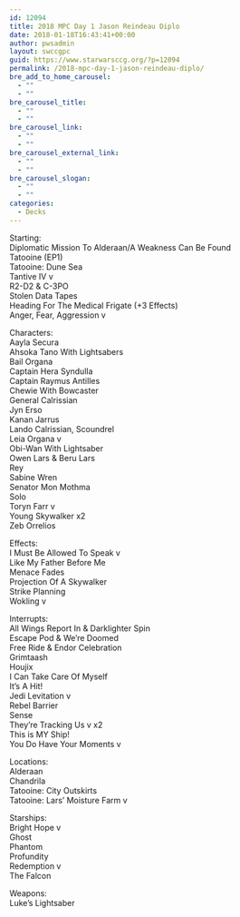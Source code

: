```yaml
---
id: 12094
title: 2018 MPC Day 1 Jason Reindeau Diplo
date: 2018-01-18T16:43:41+00:00
author: pwsadmin
layout: swccgpc
guid: https://www.starwarsccg.org/?p=12094
permalink: /2018-mpc-day-1-jason-reindeau-diplo/
bre_add_to_home_carousel:
  - ""
  - ""
bre_carousel_title:
  - ""
  - ""
bre_carousel_link:
  - ""
  - ""
bre_carousel_external_link:
  - ""
  - ""
bre_carousel_slogan:
  - ""
  - ""
categories:
  - Decks
---
```

Starting:  
Diplomatic Mission To Alderaan/A Weakness Can Be Found  
Tatooine (EP1)  
Tatooine: Dune Sea  
Tantive IV v  
R2-D2 & C-3PO  
Stolen Data Tapes  
Heading For The Medical Frigate (+3 Effects)  
Anger, Fear, Aggression v

Characters:  
Aayla Secura  
Ahsoka Tano With Lightsabers  
Bail Organa  
Captain Hera Syndulla  
Captain Raymus Antilles  
Chewie With Bowcaster  
General Calrissian  
Jyn Erso  
Kanan Jarrus  
Lando Calrissian, Scoundrel  
Leia Organa v  
Obi-Wan With Lightsaber  
Owen Lars & Beru Lars  
Rey  
Sabine Wren  
Senator Mon Mothma  
Solo  
Toryn Farr v  
Young Skywalker x2  
Zeb Orrelios

Effects:  
I Must Be Allowed To Speak v  
Like My Father Before Me  
Menace Fades  
Projection Of A Skywalker  
Strike Planning  
Wokling v

Interrupts:  
All Wings Report In & Darklighter Spin  
Escape Pod & We’re Doomed  
Free Ride & Endor Celebration  
Grimtaash  
Houjix  
I Can Take Care Of Myself  
It’s A Hit!  
Jedi Levitation v  
Rebel Barrier  
Sense  
They’re Tracking Us v x2  
This is MY Ship!  
You Do Have Your Moments v

Locations:  
Alderaan  
Chandrila  
Tatooine: City Outskirts  
Tatooine: Lars’ Moisture Farm v

Starships:  
Bright Hope v  
Ghost  
Phantom  
Profundity  
Redemption v  
The Falcon

Weapons:  
Luke’s Lightsaber